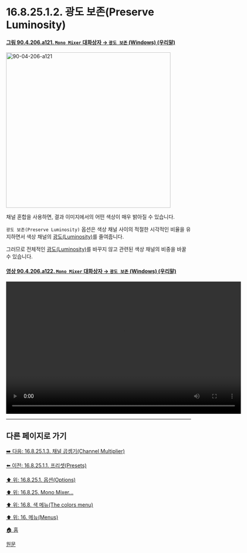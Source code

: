# 16.8.25.1.2. 광도 보존(Preserve Luminosity)

<a id="90-04-206-a121"></a>

#### [그림 90.4.206.a121. `Mono Mixer` 대화상자 → `광도 보존` (Windows) (우리말)](./90-04-0206-mono_mixer.md#90-04-206-a121)
<img width="448" height="423" alt="90-04-206-a121" src="https://github.com/user-attachments/assets/ef32530a-0d00-4de9-9ab9-dbf3b51486d9" />

채널 혼합을 사용하면, 결과 이미지에서의 어떤 색상이 매우 밝아질 수 있습니다.

`광도 보존(Preserve Luminosity)` 옵션은 색상 채널 사이의 적절한 시각적인 비율을 유지하면서 색상 채널의 [광도(Luminosity)](./19-glossaryx-luminosity.md)를 줄여줍니다.

그러므로 전체적인 [광도(Luminosity)](./19-glossaryx-luminosity.md)를 바꾸지 않고 관련된 색상 채널의 비중을 바꿀 수 있습니다.

<a id="90-04-206-a122"></a>

#### [영상 90.4.206.a122. `Mono Mixer` 대화상자 → `광도 보존` (Windows) (우리말)](./90-04-0206-mono_mixer.md#90-04-206-a122)
<video controls="controls" width="640" height="360" src="https://github.com/user-attachments/assets/07855805-e306-4fa3-a465-b7248d7638dd"></video>

***

## 다른 페이지로 가기

[➡️ 다음: 16.8.25.1.3. 채널 곱셈기(Channel Multiplier)](./16-08-25-01-03-channel_multiplier.md)

[⬅️ 이전: 16.8.25.1.1. 프리셋(Presets)](./16-08-25-01-01-presets.md)

[⬆️ 위: 16.8.25.1. 옵션(Options)](./16-08-25-01-00-options.md)

[⬆️ 위: 16.8.25. Mono Mixer…](./16-08-25-00-mono-mixer.md)

[⬆️ 위: 16.8. 색 메뉴(The colors menu)](./16-08-00-the-colors-menu.md)

[⬆️ 위: 16. 메뉴(Menus)](./16-00-menus.md)

[🏠 홈](./00-home.md)

[원문](https://docs.gimp.org/2.10/ko/gimp-filter-mono-mixer.html#idm32216)